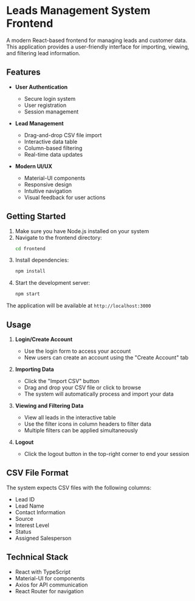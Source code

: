 # Leads Management System Frontend

A modern React-based frontend for managing leads and customer data. This application provides a user-friendly interface for importing, viewing, and filtering lead information.

## Features

- **User Authentication**
  - Secure login system
  - User registration
  - Session management

- **Lead Management**
  - Drag-and-drop CSV file import
  - Interactive data table
  - Column-based filtering
  - Real-time data updates

- **Modern UI/UX**
  - Material-UI components
  - Responsive design
  - Intuitive navigation
  - Visual feedback for user actions

## Getting Started

1. Make sure you have Node.js installed on your system
2. Navigate to the frontend directory:
   ```bash
   cd frontend
   ```
3. Install dependencies:
   ```bash
   npm install
   ```
4. Start the development server:
   ```bash
   npm start
   ```

The application will be available at `http://localhost:3000`

## Usage

1. **Login/Create Account**
   - Use the login form to access your account
   - New users can create an account using the "Create Account" tab

2. **Importing Data**
   - Click the "Import CSV" button
   - Drag and drop your CSV file or click to browse
   - The system will automatically process and import your data

3. **Viewing and Filtering Data**
   - View all leads in the interactive table
   - Use the filter icons in column headers to filter data
   - Multiple filters can be applied simultaneously

4. **Logout**
   - Click the logout button in the top-right corner to end your session

## CSV File Format

The system expects CSV files with the following columns:
- Lead ID
- Lead Name
- Contact Information
- Source
- Interest Level
- Status
- Assigned Salesperson

## Technical Stack

- React with TypeScript
- Material-UI for components
- Axios for API communication
- React Router for navigation
